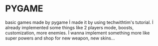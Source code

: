 # PYGAME
basic games made by pygame
İ made it by using techwithtim's tutorial. İ already implemented some things like 2 players mode, boosts, customization, more enemies.
İ wanna implement something more like super powers and shop for new weapon, new skins...
